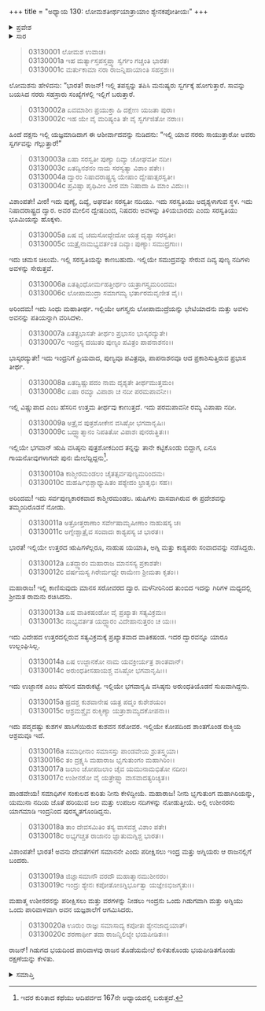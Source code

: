 +++
title = "ಅಧ್ಯಾಯ 130: ಲೋಮಶತೀರ್ಥಯಾತ್ರಾಯಾಂ ಶ್ಯೇನಕಪೋತೀಯಃ"
+++

<details><summary>ಪ್ರವೇಶ</summary>


।।   ಓಂ ಓಂ ನಮೋ ನಾರಾಯಣಾಯ।।   ಶ್ರೀ ವೇದವ್ಯಾಸಾಯ ನಮಃ ।।

ಶ್ರೀ ಕೃಷ್ಣದ್ವೈಪಾಯನ ವೇದವ್ಯಾಸ ವಿರಚಿತ  

**ಶ್ರೀ ಮಹಾಭಾರತ**

**ಆರಣ್ಯಕ ಪರ್ವ**

**ತೀರ್ಥಯಾತ್ರಾ ಪರ್ವ**

**ಅಧ್ಯಾಯ 130**

</details>


<details><summary>ಸಾರ</summary>

ಯುಧಿಷ್ಠಿರನ ತೀರ್ಥಯಾತ್ರೆಯು ಮುಂದುವರೆದುದು (1-15). ರಾಜ ಉಶೀನರನು ದೇವತೆಗಳಿಗೆ ಸಮಾನನೇ ಎಂದು ಪರೀಕ್ಷಿಸಲು ಇಂದ್ರನು ಗಿಡುಗವಾಗಿ ಮತ್ತು ಅಗ್ನಿಯು ಪಾರಿವಾಳವಾಗಿ ಅವನ ಯಜ್ಞಶಾಲೆಗೆ ಬಂದು, ಗಿಡುಗನ ಭಯದಿಂದ ಪಾರಿವಾಳವು ರಕ್ಷಣೆಯನ್ನು ಕೇಳಿದುದು (16-20).

</details>


> 03130001 ಲೋಮಶ ಉವಾಚ।   
03130001a ಇಹ ಮರ್ತ್ಯಾಸ್ತಪಸ್ತಪ್ತ್ವಾ ಸ್ವರ್ಗಂ ಗಚ್ಚಂತಿ ಭಾರತ।  
03130001c ಮರ್ತುಕಾಮಾ ನರಾ ರಾಜನ್ನಿಹಾಯಾಂತಿ ಸಹಸ್ರಶಃ।।

ಲೋಮಶನು ಹೇಳಿದನು: “ಭಾರತ! ರಾಜನ್! ಇಲ್ಲಿ ತಪಸ್ಸನ್ನು ತಪಿಸಿ ಮನುಷ್ಯರು ಸ್ವರ್ಗಕ್ಕೆ ಹೋಗುತ್ತಾರೆ. ಸಾವನ್ನು ಬಯಸಿದ ನರರು ಸಹಸ್ರಾರು ಸಂಖ್ಯೆಗಳಲ್ಲಿ ಇಲ್ಲಿಗೆ ಬರುತ್ತಾರೆ.

> 03130002a ಏವಮಾಶೀಃ ಪ್ರಯುಕ್ತಾ ಹಿ ದಕ್ಷೇಣ ಯಜತಾ ಪುರಾ।   
03130002c ಇಹ ಯೇ ವೈ ಮರಿಷ್ಯಂತಿ ತೇ ವೈ ಸ್ವರ್ಗಜಿತೋ ನರಾಃ।।

ಹಿಂದೆ ದಕ್ಷನು ಇಲ್ಲಿ ಯಜ್ಞಮಾಡಿದಾಗ ಈ ಆಶೀರ್ವಾದವನ್ನು ನುಡಿದನು: “ಇಲ್ಲಿ ಯಾವ ನರರು ಸಾಯುತ್ತಾರೋ ಅವರು ಸ್ವರ್ಗವನ್ನು ಗೆಲ್ಲುತ್ತಾರೆ!”

> 03130003a ಏಷಾ ಸರಸ್ವತೀ ಪುಣ್ಯಾ ದಿವ್ಯಾ ಚೋಘವತೀ ನದೀ।  
03130003c ಏತದ್ವಿನಶನಂ ನಾಮ ಸರಸ್ವತ್ಯಾ ವಿಶಾಂ ಪತೇ।।   
03130004a ದ್ವಾರಂ ನಿಷಾದರಾಷ್ಟ್ರಸ್ಯ ಯೇಷಾಂ ದ್ವೇಷಾತ್ಸರಸ್ವತೀ।  
03130004c ಪ್ರವಿಷ್ಟಾ ಪೃಥಿವೀಂ ವೀರ ಮಾ ನಿಷಾದಾ ಹಿ ಮಾಂ ವಿದುಃ।।

ವಿಶಾಂಪತೇ! ವೀರ! ಇದು ಪುಣ್ಯೆ, ದಿವ್ಯೆ, ಅಘವತೀ ಸರಸ್ವತೀ ನದಿಯು. ಇದು ಸರಸ್ವತಿಯು ಅದೃಶ್ಯಳಾಗುವ ಸ್ಥಳ. ಇದು ನಿಷಾದರಾಷ್ಟ್ರದ ದ್ವಾರ. ಅವರ ಮೇಲಿನ ದ್ವೇಷದಿಂದ, ನಿಷದರು ಅವಳನ್ನು ತಿಳಿಯಬಾರದು ಎಂದು ಸರಸ್ವತಿಯು ಭೂಮಿಯನ್ನು ಹೊಕ್ಕಳು.

> 03130005a ಏಷ ವೈ ಚಮಸೋದ್ಭೇದೋ ಯತ್ರ ದೃಶ್ಯಾ ಸರಸ್ವತೀ।  
03130005c ಯತ್ರೈನಾಮಭ್ಯವರ್ತಂತ ದಿವ್ಯಾಃ ಪುಣ್ಯಾಃ ಸಮುದ್ರಗಾಃ।।

ಇದು ಚಮಸ ಚಿಲುಮೆ. ಇಲ್ಲಿ ಸರಸ್ವತಿಯನ್ನು ಕಾಣಬಹುದು. ಇಲ್ಲಿಯೇ ಸಮುದ್ರವನ್ನು ಸೇರುವ ದಿವ್ಯ ಪುಣ್ಯ ನದಿಗಳು ಅವಳನ್ನು ಸೇರುತ್ತವೆ.

> 03130006a ಏತತ್ಸಿಂಧೋರ್ಮಹತ್ತೀರ್ಥಂ ಯತ್ರಾಗಸ್ತ್ಯಮರಿಂದಮ।  
03130006c ಲೋಪಾಮುದ್ರಾ ಸಮಾಗಮ್ಯ ಭರ್ತಾರಮವೃಣೀತ ವೈ।।

ಅರಿಂದಮ! ಇದು ಸಿಂಧು ಮಹಾತೀರ್ಥ. ಇಲ್ಲಿಯೇ ಅಗಸ್ತ್ಯನು ಲೋಪಾಮುದ್ರೆಯನ್ನು ಭೇಟಿಯಾದನು ಮತ್ತು ಅವಳು ಅವನನ್ನು ಪತಿಯನ್ನಾಗಿ ವರಿಸಿದಳು.

> 03130007a ಏತತ್ಪ್ರಭಾಸತೇ ತೀರ್ಥಂ ಪ್ರಭಾಸಂ ಭಾಸ್ಕರದ್ಯುತೇ।   
03130007c ಇಂದ್ರಸ್ಯ ದಯಿತಂ ಪುಣ್ಯಂ ಪವಿತ್ರಂ ಪಾಪನಾಶನಂ।।

ಭಾಸ್ಕರದ್ಯುತೇ! ಇದು ಇಂದ್ರನಿಗೆ ಪ್ರಿಯವಾದ, ಪುಣ್ಯವೂ ಪವಿತ್ರವೂ, ಪಾಪನಾಶನವೂ ಆದ ಪ್ರಕಾಶಿಸುತ್ತಿರುವ ಪ್ರಭಾಸ ತೀರ್ಥ.

> 03130008a ಏತದ್ವಿಷ್ಣುಪದಂ ನಾಮ ದೃಶ್ಯತೇ ತೀರ್ಥಮುತ್ತಮಂ।  
03130008c ಏಷಾ ರಮ್ಯಾ ವಿಪಾಶಾ ಚ ನದೀ ಪರಮಪಾವನೀ।।

ಇಲ್ಲಿ ವಿಷ್ಣುಪಾದ ಎಂಬ ಹೆಸರಿನ ಉತ್ತಮ ತೀರ್ಥವು ಕಾಣುತ್ತದೆ. ಇದು ಪರಮಪಾವನೀ ರಮ್ಯ ವಿಪಾಷಾ ನದೀ.

> 03130009a ಅತ್ರೈವ ಪುತ್ರಶೋಕೇನ ವಸಿಷ್ಠೋ ಭಗವಾನೃಷಿಃ।  
03130009c ಬದ್ಧ್ವಾತ್ಮಾನಂ ನಿಪತಿತೋ ವಿಪಾಶಃ ಪುನರುತ್ಥಿತಃ।।

ಇಲ್ಲಿಯೇ ಭಗವಾನ್ ಋಷಿ ವಸಿಷ್ಠನು ಪುತ್ರಶೋಕದಿಂದ ತನ್ನನ್ನು ತಾನೇ ಕಟ್ಟಿಕೊಂಡು ಬಿದ್ದಾಗ, ಏನೂ ಗಾಯನೋವುಗಳಾಗದೇ ಪುನಃ ಮೇಲೆದ್ದಿದ್ದನು[^1].

> 03130010a ಕಾಶ್ಮೀರಮಂಡಲಂ ಚೈತತ್ಸರ್ವಪುಣ್ಯಮರಿಂದಮ।  
03130010c ಮಹರ್ಷಿಭಿಶ್ಚಾಧ್ಯುಷಿತಂ ಪಶ್ಯೇದಂ ಭ್ರಾತೃಭಿಃ ಸಹ।।

ಅರಿಂದಮ! ಇದು ಸರ್ವಪುಣ್ಯಕಾರಕವಾದ ಕಾಶ್ಮೀರಮಂಡಲ. ಋಷಿಗಳು ವಾಸವಾಗಿರುವ ಈ ಪ್ರದೇಶವನ್ನು ತಮ್ಮಂದಿರೊಡನೆ ನೋಡು.

> 03130011a ಅತ್ರೋತ್ತರಾಣಾಂ ಸರ್ವೇಷಾಮೃಷೀಣಾಂ ನಾಹುಷಸ್ಯ ಚ।  
03130011c ಅಗ್ನೇಶ್ಚಾತ್ರೈವ ಸಂವಾದಃ ಕಾಶ್ಯಪಸ್ಯ ಚ ಭಾರತ।।

ಭಾರತ! ಇಲ್ಲಿಯೇ ಉತ್ತರದ ಋಷಿಗಳೆಲ್ಲರೂ, ನಾಹುಷ ಯಯಾತಿ, ಅಗ್ನಿ ಮತ್ತು ಕಾಶ್ಯಪರು ಸಂವಾದವನ್ನು ನಡೆಸಿದ್ದರು.

> 03130012a ಏತದ್ದ್ವಾರಂ ಮಹಾರಾಜ ಮಾನಸಸ್ಯ ಪ್ರಕಾಶತೇ।  
03130012c ವರ್ಷಮಸ್ಯ ಗಿರೇರ್ಮಧ್ಯೇ ರಾಮೇಣ ಶ್ರೀಮತಾ ಕೃತಂ।।

ಮಹಾರಾಜ! ಇಲ್ಲಿ ಕಾಣಿಸುವುದು ಮಾನಸ ಸರೋವರದ ದ್ವಾರ. ಮಳೆನೀರಿನಿಂದ ತುಂಬಿದ ಇದನ್ನು ಗಿರಿಗಳ ಮಧ್ಯದಲ್ಲಿ ಶ್ರೀಮತ ರಾಮನು ರಚಿಸಿದನು.

> 03130013a ಏಷ ವಾತಿಕಷಂಡೋ ವೈ ಪ್ರಖ್ಯಾತಃ ಸತ್ಯವಿಕ್ರಮಃ।  
03130013c ನಾಭ್ಯವರ್ತತ ಯದ್ದ್ವಾರಂ ವಿದೇಹಾನುತ್ತರಂ ಚ ಯಃ।।

ಇದು ವಿದೇಹದ ಉತ್ತರದಲ್ಲಿರುವ ಸತ್ಯವಿಕ್ರಮಕ್ಕೆ ಪ್ರಖ್ಯಾತವಾದ ವಾತಿಕಷಂಡ. ಇದರ ದ್ವಾರವನ್ನೂ ಯಾರೂ ಉಲ್ಲಂಘಿಸಿಲ್ಲ.

> 03130014a ಏಷ ಉಜ್ಜಾನಕೋ ನಾಮ ಯವಕ್ರೀರ್ಯತ್ರ ಶಾಂತವಾನ್।  
03130014c ಅರುಂಧತೀಸಹಾಯಶ್ಚ ವಸಿಷ್ಠೋ ಭಗವಾನೃಷಿಃ।।

ಇದು ಉಜ್ಜಾನಕ ಎಂಬ ಹೆಸರಿನ ಮಾರುಕಟ್ಟೆ. ಇಲ್ಲಿಯೇ ಭಗವಾನೃಷಿ ವಸಿಷ್ಠನು ಅರುಂಧತಿಯೊಡನೆ ಸುಖವಾಗಿದ್ದನು.

> 03130015a ಹ್ರದಶ್ಚ ಕುಶವಾನೇಷ ಯತ್ರ ಪದ್ಮಂ ಕುಶೇಶಯಂ।  
03130015c ಆಶ್ರಮಶ್ಚೈವ ರುಕ್ಮಿಣ್ಯಾ ಯತ್ರಾಶಾಮ್ಯದಕೋಪನಾ।।

ಇದು ಪದ್ಮದಷ್ಟು ಕುಶಗಳ ಹಾಸಿಗೆಯಿರುವ ಕುಶವನ ಸರೋವರ. ಇಲ್ಲಿಯೇ ಕೋಪದಿಂದ ಶಾಂತಗೊಂಡ ರುಕ್ಮಿಯ ಆಶ್ರಮವೂ ಇದೆ.

> 03130016a ಸಮಾಧೀನಾಂ ಸಮಾಸಸ್ತು ಪಾಂಡವೇಯ ಶ್ರುತಸ್ತ್ವಯಾ।   
03130016c ತಂ ದ್ರಕ್ಷ್ಯಸಿ ಮಹಾರಾಜ ಭೃಗುತುಂಗಂ ಮಹಾಗಿರಿಂ।।  
03130017a ಜಲಾಂ ಚೋಪಜಲಾಂ ಚೈವ ಯಮುನಾಮಭಿತೋ ನದೀಂ।  
03130017c ಉಶೀನರೋ ವೈ ಯತ್ರೇಷ್ಟ್ವಾ ವಾಸವಾದತ್ಯರಿಚ್ಯತ।।

ಪಾಂಡವೇಯ! ಸಮಾಧಿಗಳ ಸಂಕುಲದ ಕುರಿತು ನೀನು ಕೇಳಿದ್ದೀಯೆ. ಮಹಾರಾಜ! ನೀನು ಭೃಗುತುಂಗ ಮಹಾಗಿರಿಯನ್ನು, ಯಮುನಾ ನದಿಯ ಜೊತೆ ಹರಿಯುವ ಜಲ ಮತ್ತು ಉಪಜಲ ನದಿಗಳನ್ನು ನೋಡುತ್ತೀಯೆ. ಅಲ್ಲಿ ಉಶೀನರನು ಯಾಗಮಾಡಿ ಇಂದ್ರನಿಂದ ಪುರಸ್ಕೃತಗೊಂಡಿದ್ದನು.

> 03130018a ತಾಂ ದೇವಸಮಿತಿಂ ತಸ್ಯ ವಾಸವಶ್ಚ ವಿಶಾಂ ಪತೇ।  
03130018c ಅಭ್ಯಗಚ್ಚತ ರಾಜಾನಂ ಜ್ಞಾತುಮಗ್ನಿಶ್ಚ ಭಾರತ।।

ವಿಶಾಂಪತೇ! ಭಾರತ! ಅವನು ದೇವತೆಗಳಿಗೆ ಸಮಾನನೇ ಎಂದು ಪರೀಕ್ಷಿಸಲು ಇಂದ್ರ ಮತ್ತು ಅಗ್ನಿಯರು ಆ ರಾಜನಲ್ಲಿಗೆ ಬಂದರು.

> 03130019a ಜಿಜ್ಞಾಸಮಾನೌ ವರದೌ ಮಹಾತ್ಮಾನಮುಶೀನರಂ।  
03130019c ಇಂದ್ರಃ ಶ್ಯೇನಃ ಕಪೋತೋಽಗ್ನಿರ್ಭೂತ್ವಾ ಯಜ್ಞೇಽಭಿಜಗ್ಮತುಃ।।

ಮಹಾತ್ಮ ಉಶೀನರನನ್ನು ಪರೀಕ್ಷಿಸಲು ಮತ್ತು ವರಗಳನ್ನು ನೀಡಲು ಇಂದ್ರನು ಒಂದು ಗಿಡುಗವಾಗಿ ಮತ್ತು ಅಗ್ನಿಯು ಒಂದು ಪಾರಿವಾಳವಾಗಿ ಅವನ ಯಜ್ಞಶಾಲೆಗೆ ಆಗಮಿಸಿದರು.

> 03130020a ಊರುಂ ರಾಜ್ಞಃ ಸಮಾಸಾದ್ಯ ಕಪೋತಃ ಶ್ಯೇನಜಾದ್ಭಯಾತ್।  
03130020c ಶರಣಾರ್ಥೀ ತದಾ ರಾಜನ್ನಿಲಿಲ್ಯೇ ಭಯಪೀಡಿತಃ।।

ರಾಜನ್! ಗಿಡುಗದ ಭಯದಿಂದ ಪಾರಿವಾಳವು ರಾಜನ ತೊಡೆಯಮೇಲೆ ಕುಳಿತುಕೊಂಡು ಭಯಪೀಡಿತಗೊಂಡು ರಕ್ಷಣೆಯನ್ನು ಕೇಳಿತು.

<details><summary>ಸಮಾಪ್ತಿ</summary>

ಇತಿ ಶ್ರೀ ಮಹಾಭಾರತೇ ಆರಣ್ಯಕಪರ್ವಣಿ ತೀರ್ಥಯಾತ್ರಾಪರ್ವಣಿ ಲೋಮಶತೀರ್ಥಯಾತ್ರಾಯಾಂ ಶ್ಯೇನಕಪೋತೀಯೇ ತ್ರಿಂಶದಧಿಕಶತತಮೋಽಧ್ಯಾಯಃ।  
ಇದು ಮಹಾಭಾರತದ ಆರಣ್ಯಕಪರ್ವದಲ್ಲಿ ತೀರ್ಥಯಾತ್ರಾಪರ್ವದಲ್ಲಿ ಲೋಮಶತೀರ್ಥಯಾತ್ರೆಯಲ್ಲಿ ಶ್ಯೇನಕಪೋತದಲ್ಲಿ ನೂರಾಮೂವತ್ತನೆಯ ಅಧ್ಯಾಯವು.

</details>

[^1]: ಇದರ ಕುರಿತಾದ ಕಥೆಯು ಆದಿಪರ್ವದ 167ನೇ ಅಧ್ಯಾಯದಲ್ಲಿ ಬರುತ್ತದೆ.
